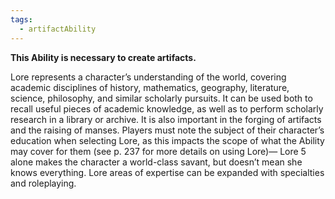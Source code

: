 ```yaml
---
tags:
  - artifactAbility
---
```

**This Ability is necessary to create artifacts.** 

Lore represents a character’s understanding of the world, covering academic disciplines of history, mathematics, geography, literature, science, philosophy, and similar scholarly pursuits. It can be used both to recall useful pieces of academic knowledge, as well as to perform scholarly research in a library or archive. It is also important in the forging of artifacts and the raising of manses. Players must note the subject of their character’s education when selecting Lore, as this impacts the scope of what the Ability may cover for them (see p. 237 for more details on using Lore)— Lore 5 alone makes the character a world-class savant, but doesn’t mean she knows everything. Lore areas of expertise can be expanded with specialties and roleplaying.